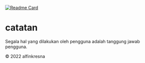 [![Readme Card](https://github-readme-stats.vercel.app/api/pin/?username=alfinkresna&repo=tiktok-profiling&theme=react)](https://github.com/anuraghazra/github-readme-stats)

# catatan
Segala hal yang dilakukan oleh pengguna adalah tanggung jawab pengguna.

© 2022 alfinkresna

